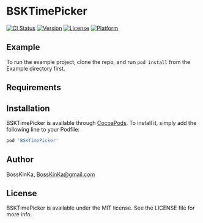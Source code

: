 # BSKTimePicker

[![CI Status](https://img.shields.io/travis/BossKinKa/BSKTimePicker.svg?style=flat)](https://travis-ci.org/BossKinKa/BSKTimePicker)
[![Version](https://img.shields.io/cocoapods/v/BSKTimePicker.svg?style=flat)](https://cocoapods.org/pods/BSKTimePicker)
[![License](https://img.shields.io/cocoapods/l/BSKTimePicker.svg?style=flat)](https://cocoapods.org/pods/BSKTimePicker)
[![Platform](https://img.shields.io/cocoapods/p/BSKTimePicker.svg?style=flat)](https://cocoapods.org/pods/BSKTimePicker)

## Example

To run the example project, clone the repo, and run `pod install` from the Example directory first.

## Requirements

## Installation

BSKTimePicker is available through [CocoaPods](https://cocoapods.org). To install
it, simply add the following line to your Podfile:

```ruby
pod 'BSKTimePicker'
```

## Author

BossKinKa, BossKinKa@gmail.com

## License

BSKTimePicker is available under the MIT license. See the LICENSE file for more info.
